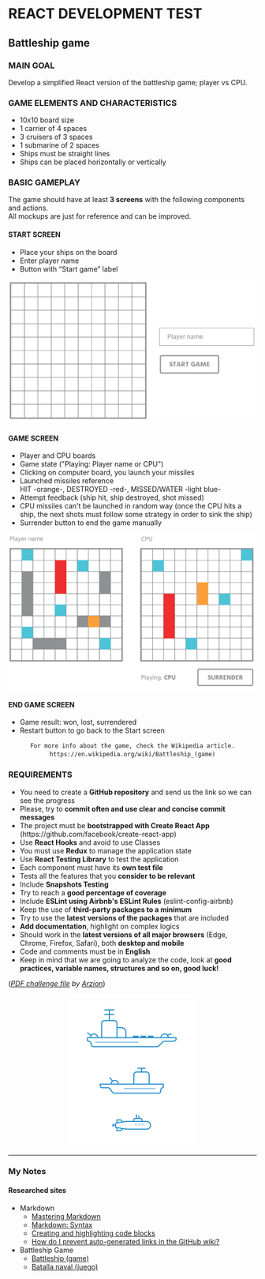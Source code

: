 # REACT DEVELOPMENT TEST

## Battleship game

### MAIN GOAL
Develop a simplified React version of the battleship game; player vs CPU.

### GAME ELEMENTS AND CHARACTERISTICS
- 10x10 board size
- 1 carrier of 4 spaces
- 3 cruisers of 3 spaces
- 1 submarine of 2 spaces
- Ships must be straight lines
- Ships can be placed horizontally or vertically


### BASIC GAMEPLAY
The game should have at least **3 screens** with the following components and actions.
<br/>All mockups are just for reference and can be improved.

#### START SCREEN
- Place your ships on the board
- Enter player name
- Button with “Start game” label

<center>

![Start Screen Screenshot](README_START_SCREEN.png)

</center>

#### GAME SCREEN
- Player and CPU boards
- Game state ("Playing: Player name or CPU")
- Clicking on computer board, you launch your missiles
- Launched missiles reference<br>HIT -orange-, DESTROYED -red-, MISSED/WATER -light blue-
- Attempt feedback (ship hit, ship destroyed, shot missed)
- CPU missiles can't be launched in random way (once the CPU hits a ship, the next shots must follow some strategy in order to sink the ship)
- Surrender button to end the game manually

<center>

![Game Screen Screenshot](README_GAME_SCREEN.png)

</center>

#### END GAME SCREEN
- Game result: won, lost, surrendered
- Restart button to go back to the Start screen

<center>

```html
For more info about the game, check the Wikipedia article.
https://en.wikipedia.org/wiki/Battleship_(game)
```

</center>

### REQUIREMENTS
- You need to create a **GitHub repository** and send us the link so we can see the progress
- Please, try to **commit often and use clear and concise commit messages**
- The project must be **bootstrapped with Create React App** (<span>https</span>://github.com/facebook/create-react-app)
- Use **React Hooks** and avoid to use Classes
- You must use **Redux** to manage the application state
- Use **React Testing Library** to test the application
- Each component must have its **own test file**
- Tests all the features that you **consider to be relevant**
- Include **Snapshots Testing**
- Try to reach a **good percentage of coverage**
- Include **ESLint using Airbnb's ESLint Rules** (eslint-config-airbnb)
- Keep the use of **third-party packages to a minimum**
- Try to use the **latest versions of the packages** that are included
- **Add documentation**, highlight on complex logics
- Should work in the **latest versions of all major browsers** (Edge, Chrome, Firefox, Safari), both **desktop and mobile**
- Code and comments must be in **English**
- Keep in mind that we are going to analyze the code, look at **good practices, variable names, structures and so on, good luck!**

(_[PDF challenge file](Battleship-FrontendReact(5).pdf) by [Arzion](https://www.arzion.com/)_)

<center>

![Game Screen Screenshot](README_SHIPS.png)

</center>

---

### My Notes

#### Researched sites
- Markdown
    - [Mastering Markdown](https://guides.github.com/features/mastering-markdown)
    - [Markdown: Syntax](https://daringfireball.net/projects/markdown/syntax#html)
    - [Creating and highlighting code blocks](https://docs.github.com/en/github/writing-on-github/creating-and-highlighting-code-blocks)
    - [How do I prevent auto-generated links in the GitHub wiki?](https://stackoverflow.com/questions/25706012/how-do-i-prevent-auto-generated-links-in-the-github-wiki)
- Battleship Game
    - [Battleship (game)](https://en.wikipedia.org/wiki/Battleship_(game))
    - [Batalla naval (juego)](https://es.wikipedia.org/wiki/Batalla_naval_(juego))